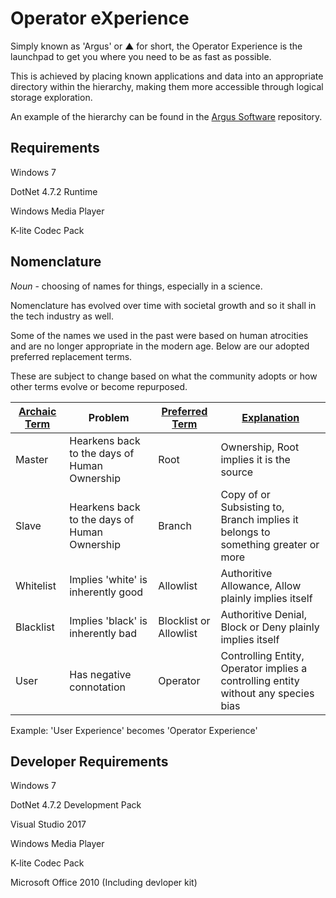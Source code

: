 ﻿# Operator eXperience

Simply known as 'Argus' or ▲ for short, the Operator Experience is the launchpad to get you where you need to be as fast as possible.

This is achieved by placing known applications and data into an appropriate directory within the hierarchy, making them more accessible through logical storage exploration.

An example of the hierarchy can be found in the [Argus Software](https://github.com/PanoptesDreams/argus) repository.

## Requirements

Windows 7

DotNet 4.7.2 Runtime

Windows Media Player

K-lite Codec Pack

## Nomenclature

*Noun* - choosing of names for things, especially in a science.

Nomenclature has evolved over time with societal growth and so it shall in the tech industry as well.

Some of the names we used in the past were based on human atrocities and are no longer appropriate in the modern age. Below are our adopted preferred replacement terms.

These are subject to change based on what the community adopts or how other terms evolve or become repurposed.
 

| **<u>Archaic Term</u>** | Problem                                      | **<u>Preferred Term</u>** | **<u>Explanation</u>**                                                             |
| ----------------------- | -------------------------------------------- | ------------------------- | ---------------------------------------------------------------------------------- |
| Master                  | Hearkens back to the days of Human Ownership | Root                      | Ownership, Root implies it is the source                                           |
| Slave                   | Hearkens back to the days of Human Ownership | Branch                    | Copy of or Subsisting to, Branch implies it belongs to something greater or more   |
| Whitelist               | Implies 'white' is inherently good           | Allowlist                 | Authoritive Allowance, Allow plainly implies itself                                |
| Blacklist               | Implies 'black' is inherently bad            | Blocklist or Allowlist    | Authoritive Denial, Block or Deny plainly implies itself                           |
| User                    | Has negative connotation                     | Operator                  | Controlling Entity, Operator implies a controlling entity without any species bias |

Example: 'User Experience' becomes 'Operator Experience'


## Developer Requirements

Windows 7

DotNet 4.7.2 Development Pack

Visual Studio 2017

Windows Media Player

K-lite Codec Pack

Microsoft Office 2010 (Including devloper kit)
